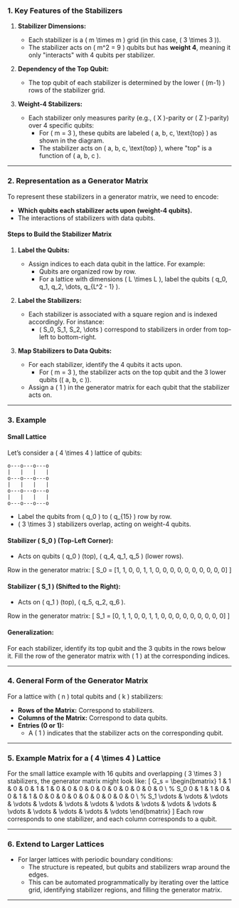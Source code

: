 ### **1. Key Features of the Stabilizers**
1. **Stabilizer Dimensions:**
   - Each stabilizer is a \( m \times m \) grid (in this case, \( 3 \times 3 \)).
   - The stabilizer acts on \( m^2 = 9 \) qubits but has **weight 4**, meaning it only "interacts" with 4 qubits per stabilizer.

2. **Dependency of the Top Qubit:**
   - The top qubit of each stabilizer is determined by the lower \( (m-1) \) rows of the stabilizer grid.

3. **Weight-4 Stabilizers:**
   - Each stabilizer only measures parity (e.g., \( X \)-parity or \( Z \)-parity) over 4 specific qubits:
     - For \( m = 3 \), these qubits are labeled \( a, b, c, \text{top} \) as shown in the diagram.
     - The stabilizer acts on \( a, b, c, \text{top} \), where "top" is a function of \( a, b, c \).

---

### **2. Representation as a Generator Matrix**
To represent these stabilizers in a generator matrix, we need to encode:
- **Which qubits each stabilizer acts upon (weight-4 qubits).**
- The interactions of stabilizers with data qubits.

#### **Steps to Build the Stabilizer Matrix**
1. **Label the Qubits:**
   - Assign indices to each data qubit in the lattice. For example:
     - Qubits are organized row by row.
     - For a lattice with dimensions \( L \times L \), label the qubits \( q_0, q_1, q_2, \dots, q_{L^2 - 1} \).

2. **Label the Stabilizers:**
   - Each stabilizer is associated with a square region and is indexed accordingly. For instance:
     - \( S_0, S_1, S_2, \dots \) correspond to stabilizers in order from top-left to bottom-right.

3. **Map Stabilizers to Data Qubits:**
   - For each stabilizer, identify the 4 qubits it acts upon.
     - For \( m = 3 \), the stabilizer acts on the top qubit and the 3 lower qubits (\( a, b, c \)).
   - Assign a \( 1 \) in the generator matrix for each qubit that the stabilizer acts on.

---

### **3. Example**
#### **Small Lattice**
Let’s consider a \( 4 \times 4 \) lattice of qubits:
```
o---o---o---o
|   |   |   |
o---o---o---o
|   |   |   |
o---o---o---o
|   |   |   |
o---o---o---o
```
- Label the qubits from \( q_0 \) to \( q_{15} \) row by row.
- \( 3 \times 3 \) stabilizers overlap, acting on weight-4 qubits.

#### **Stabilizer \( S_0 \) (Top-Left Corner):**
- Acts on qubits \( q_0 \) (top), \( q_4, q_1, q_5 \) (lower rows).

Row in the generator matrix:
\[
S_0 = [1, 1, 0, 0, 1, 1, 0, 0, 0, 0, 0, 0, 0, 0, 0, 0]
\]

#### **Stabilizer \( S_1 \) (Shifted to the Right):**
- Acts on \( q_1 \) (top), \( q_5, q_2, q_6 \).

Row in the generator matrix:
\[
S_1 = [0, 1, 1, 0, 0, 1, 1, 0, 0, 0, 0, 0, 0, 0, 0, 0]
\]

#### **Generalization:**
For each stabilizer, identify its top qubit and the 3 qubits in the rows below it. Fill the row of the generator matrix with \( 1 \) at the corresponding indices.

---

### **4. General Form of the Generator Matrix**
For a lattice with \( n \) total qubits and \( k \) stabilizers:
- **Rows of the Matrix:** Correspond to stabilizers.
- **Columns of the Matrix:** Correspond to data qubits.
- **Entries (0 or 1):**
  - A \( 1 \) indicates that the stabilizer acts on the corresponding qubit.

---

### **5. Example Matrix for a \( 4 \times 4 \) Lattice**
For the small lattice example with 16 qubits and overlapping \( 3 \times 3 \) stabilizers, the generator matrix might look like:
\[
G_s =
\begin{bmatrix}
1 & 1 & 0 & 0 & 1 & 1 & 0 & 0 & 0 & 0 & 0 & 0 & 0 & 0 & 0 & 0 \\  % S_0
0 & 1 & 1 & 0 & 0 & 1 & 1 & 0 & 0 & 0 & 0 & 0 & 0 & 0 & 0 & 0 \\  % S_1
\vdots & \vdots & \vdots & \vdots & \vdots & \vdots & \vdots & \vdots & \vdots & \vdots & \vdots & \vdots & \vdots & \vdots & \vdots & \vdots
\end{bmatrix}
\]
Each row corresponds to one stabilizer, and each column corresponds to a qubit.

---

### **6. Extend to Larger Lattices**
- For larger lattices with periodic boundary conditions:
  - The structure is repeated, but qubits and stabilizers wrap around the edges.
  - This can be automated programmatically by iterating over the lattice grid, identifying stabilizer regions, and filling the generator matrix.

---

